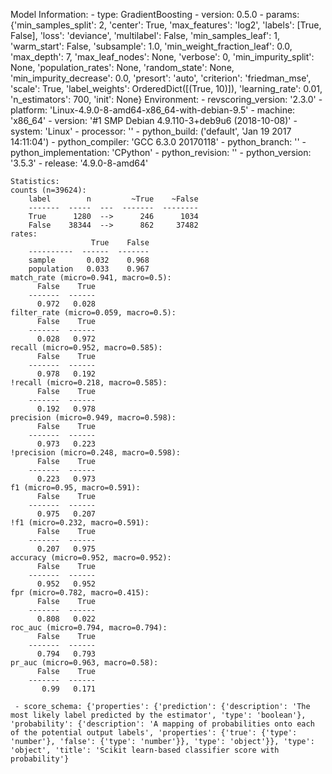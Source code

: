 Model Information:
	 - type: GradientBoosting
	 - version: 0.5.0
	 - params: {'min_samples_split': 2, 'center': True, 'max_features': 'log2', 'labels': [True, False], 'loss': 'deviance', 'multilabel': False, 'min_samples_leaf': 1, 'warm_start': False, 'subsample': 1.0, 'min_weight_fraction_leaf': 0.0, 'max_depth': 7, 'max_leaf_nodes': None, 'verbose': 0, 'min_impurity_split': None, 'population_rates': None, 'random_state': None, 'min_impurity_decrease': 0.0, 'presort': 'auto', 'criterion': 'friedman_mse', 'scale': True, 'label_weights': OrderedDict([(True, 10)]), 'learning_rate': 0.01, 'n_estimators': 700, 'init': None}
	Environment:
	 - revscoring_version: '2.3.0'
	 - platform: 'Linux-4.9.0-8-amd64-x86_64-with-debian-9.5'
	 - machine: 'x86_64'
	 - version: '#1 SMP Debian 4.9.110-3+deb9u6 (2018-10-08)'
	 - system: 'Linux'
	 - processor: ''
	 - python_build: ('default', 'Jan 19 2017 14:11:04')
	 - python_compiler: 'GCC 6.3.0 20170118'
	 - python_branch: ''
	 - python_implementation: 'CPython'
	 - python_revision: ''
	 - python_version: '3.5.3'
	 - release: '4.9.0-8-amd64'
	
	Statistics:
	counts (n=39624):
		label        n         ~True    ~False
		-------  -----  ---  -------  --------
		True      1280  -->      246      1034
		False    38344  -->      862     37482
	rates:
		              True    False
		----------  ------  -------
		sample       0.032    0.968
		population   0.033    0.967
	match_rate (micro=0.941, macro=0.5):
		  False    True
		-------  ------
		  0.972   0.028
	filter_rate (micro=0.059, macro=0.5):
		  False    True
		-------  ------
		  0.028   0.972
	recall (micro=0.952, macro=0.585):
		  False    True
		-------  ------
		  0.978   0.192
	!recall (micro=0.218, macro=0.585):
		  False    True
		-------  ------
		  0.192   0.978
	precision (micro=0.949, macro=0.598):
		  False    True
		-------  ------
		  0.973   0.223
	!precision (micro=0.248, macro=0.598):
		  False    True
		-------  ------
		  0.223   0.973
	f1 (micro=0.95, macro=0.591):
		  False    True
		-------  ------
		  0.975   0.207
	!f1 (micro=0.232, macro=0.591):
		  False    True
		-------  ------
		  0.207   0.975
	accuracy (micro=0.952, macro=0.952):
		  False    True
		-------  ------
		  0.952   0.952
	fpr (micro=0.782, macro=0.415):
		  False    True
		-------  ------
		  0.808   0.022
	roc_auc (micro=0.794, macro=0.794):
		  False    True
		-------  ------
		  0.794   0.793
	pr_auc (micro=0.963, macro=0.58):
		  False    True
		-------  ------
		   0.99   0.171
	
	 - score_schema: {'properties': {'prediction': {'description': 'The most likely label predicted by the estimator', 'type': 'boolean'}, 'probability': {'description': 'A mapping of probabilities onto each of the potential output labels', 'properties': {'true': {'type': 'number'}, 'false': {'type': 'number'}}, 'type': 'object'}}, 'type': 'object', 'title': 'Scikit learn-based classifier score with probability'}

